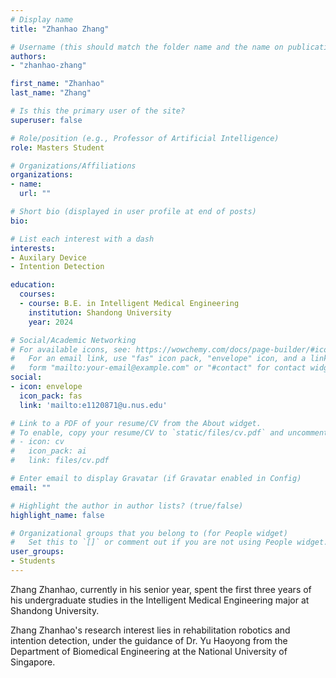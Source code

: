 ```yaml
---
# Display name
title: "Zhanhao Zhang"

# Username (this should match the folder name and the name on publications)
authors:
- "zhanhao-zhang"

first_name: "Zhanhao"
last_name: "Zhang"

# Is this the primary user of the site?
superuser: false

# Role/position (e.g., Professor of Artificial Intelligence)
role: Masters Student

# Organizations/Affiliations
organizations:
- name: 
  url: ""

# Short bio (displayed in user profile at end of posts)
bio: 

# List each interest with a dash
interests:
- Auxilary Device
- Intention Detection

education:
  courses:
  - course: B.E. in Intelligent Medical Engineering
    institution: Shandong University
    year: 2024

# Social/Academic Networking
# For available icons, see: https://wowchemy.com/docs/page-builder/#icons
#   For an email link, use "fas" icon pack, "envelope" icon, and a link in the
#   form "mailto:your-email@example.com" or "#contact" for contact widget.
social:
- icon: envelope
  icon_pack: fas
  link: 'mailto:e1120871@u.nus.edu' 

# Link to a PDF of your resume/CV from the About widget.
# To enable, copy your resume/CV to `static/files/cv.pdf` and uncomment the lines below.
# - icon: cv
#   icon_pack: ai
#   link: files/cv.pdf

# Enter email to display Gravatar (if Gravatar enabled in Config)
email: ""

# Highlight the author in author lists? (true/false)
highlight_name: false

# Organizational groups that you belong to (for People widget)
#   Set this to `[]` or comment out if you are not using People widget.
user_groups:
- Students
---
```


Zhang Zhanhao, currently in his senior year, spent the first three years of his undergraduate studies in the Intelligent Medical Engineering major at Shandong University.

Zhang Zhanhao's research interest lies in rehabilitation robotics and intention detection, under the guidance of Dr. Yu Haoyong from the Department of Biomedical Engineering at the National University of Singapore.

